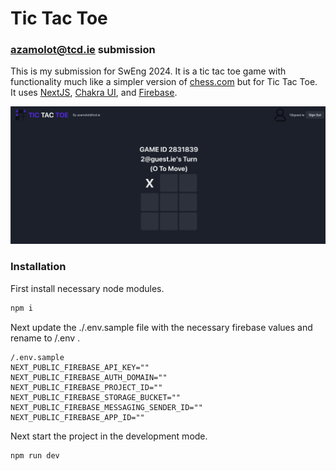 # Tic Tac Toe
### azamolot@tcd.ie submission 

This is my submission for SwEng 2024. 
It is a tic tac toe game with functionality much like a simpler version of [chess.com](chess.com) but for Tic Tac Toe.  
It uses [NextJS](https://nextjs.org/), [Chakra UI](https://v2.chakra-ui.com/), and [Firebase](https://firebase.google.com/).

![Game Screenshot](/docs/game.png)

### Installation 

First install necessary node modules.
```bash
npm i
```

Next update the ./.env.sample file with the necessary firebase values and rename to /.env  .
```.dotenv
/.env.sample
NEXT_PUBLIC_FIREBASE_API_KEY=""
NEXT_PUBLIC_FIREBASE_AUTH_DOMAIN=""
NEXT_PUBLIC_FIREBASE_PROJECT_ID=""
NEXT_PUBLIC_FIREBASE_STORAGE_BUCKET=""
NEXT_PUBLIC_FIREBASE_MESSAGING_SENDER_ID=""
NEXT_PUBLIC_FIREBASE_APP_ID=""
```

Next start the project in the development mode.
```bash
npm run dev
```